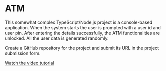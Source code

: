 # ATM

This somewhat complex TypeScript/Node.js project is a console-based application. When the system starts the user is prompted with a user id and user pin. After entering the details successfully, the ATM functionalities are unlocked. All the user data is generated randomly. 

Create a GitHub repository for the project and submit its URL in the project submission form. 

[Watch the video tutorial](https://www.linkedin.com/video/live/urn:li:ugcPost:7178451391890288640/?actorCompanyId=100016145)

